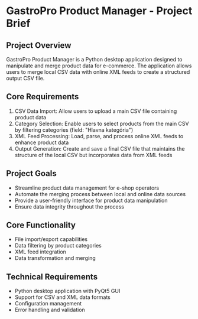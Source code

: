 # GastroPro Product Manager - Project Brief

## Project Overview
GastroPro Product Manager is a Python desktop application designed to manipulate and merge product data for e-commerce. The application allows users to merge local CSV data with online XML feeds to create a structured output CSV file.

## Core Requirements
1. CSV Data Import: Allow users to upload a main CSV file containing product data
2. Category Selection: Enable users to select products from the main CSV by filtering categories (field: "Hlavna kategória")
3. XML Feed Processing: Load, parse, and process online XML feeds to enhance product data
4. Output Generation: Create and save a final CSV file that maintains the structure of the local CSV but incorporates data from XML feeds

## Project Goals
- Streamline product data management for e-shop operators
- Automate the merging process between local and online data sources
- Provide a user-friendly interface for product data manipulation
- Ensure data integrity throughout the process

## Core Functionality
- File import/export capabilities
- Data filtering by product categories
- XML feed integration
- Data transformation and merging

## Technical Requirements
- Python desktop application with PyQt5 GUI
- Support for CSV and XML data formats
- Configuration management
- Error handling and validation
